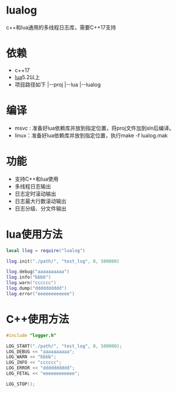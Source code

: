 # lualog
c++和lua通用的多线程日志库，需要C++17支持

# 依赖
- c++17
- [lua](https://github.com/xiyoo0812/lua.git)5.2以上
- 项目路径如下
  |--proj
    |--lua
    |--lualog

# 编译
- msvc : 准备好lua依赖库并放到指定位置，将proj文件加到sln后编译。
- linux：准备好lua依赖库并放到指定位置，执行make -f lualog.mak

# 功能
- 支持C++和lua使用
- 多线程日志输出
- 日志定时滚动输出
- 日志最大行数滚动输出
- 日志分级、分文件输出

# lua使用方法
```lua
local llog = require("lualog")

llog.init("./path/", "test_log", 0, 500000)

llog.debug("aaaaaaaaaa")
llog.info("bbbb")
llog.warn("cccccc")
llog.dump("dddddddddd")
llog.error("eeeeeeeeeeee")
```

# C++使用方法
```c++
#include "logger.h"

LOG_START("./path/", "test_log", 0, 500000);
LOG_DEBUG << "aaaaaaaaaa";
LOG_WARN << "bbbb";
LOG_INFO << "cccccc";
LOG_ERROR << "dddddddddd";
LOG_FETAL << "eeeeeeeeeeee";

LOG_STOP();

```